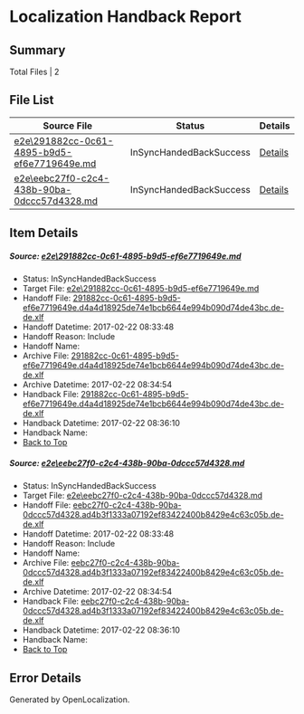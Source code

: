 # <a name='report-top'></a> Localization Handback Report

## Summary
 Total Files | 2

## File List
 Source File | Status | Details 
 ----------- | ------ | ------- 
 [e2e\291882cc-0c61-4895-b9d5-ef6e7719649e.md](https://github.com/OpenLocalizationTestOrg/ol-test4/blob/3a0dc0fc0a30bafe838398a999fbb0467b2ab0c0/e2e/291882cc-0c61-4895-b9d5-ef6e7719649e.md) | InSyncHandedBackSuccess | [Details](#55398b4f8788c07db679fd5f528732a4c13ce8061)
 [e2e\eebc27f0-c2c4-438b-90ba-0dccc57d4328.md](https://github.com/OpenLocalizationTestOrg/ol-test4/blob/3a0dc0fc0a30bafe838398a999fbb0467b2ab0c0/e2e/eebc27f0-c2c4-438b-90ba-0dccc57d4328.md) | InSyncHandedBackSuccess | [Details](#5d56616471fb19e8e802f46cfda450edc82fcfbd2)

## Item Details
##### <a name='55398b4f8788c07db679fd5f528732a4c13ce8061'></a> Source: [e2e\291882cc-0c61-4895-b9d5-ef6e7719649e.md](https://github.com/OpenLocalizationTestOrg/ol-test4/blob/3a0dc0fc0a30bafe838398a999fbb0467b2ab0c0/e2e/291882cc-0c61-4895-b9d5-ef6e7719649e.md)
* Status: InSyncHandedBackSuccess
* Target File: [e2e\291882cc-0c61-4895-b9d5-ef6e7719649e.md](https://github.com/OpenLocalizationTestOrg/ol-test4-dede/blob/28e0fc2b73df0e39562fc9208ef0ea0f17953868/e2e/291882cc-0c61-4895-b9d5-ef6e7719649e.md)
* Handoff File: [291882cc-0c61-4895-b9d5-ef6e7719649e.d4a4d18925de74e1bcb6644e994b090d74de43bc.de-de.xlf](https://github.com/OpenLocalizationTestOrg/ol-test4-handoff/blob/621287e55d018fdd04030c61a702db3d4b833223/ol-handoff/OpenLocalizationTestOrg/ol-test4-dede/xinjiang/ht/291882cc-0c61-4895-b9d5-ef6e7719649e.d4a4d18925de74e1bcb6644e994b090d74de43bc.de-de.xlf)
* Handoff Datetime: 2017-02-22 08:33:48
* Handoff Reason: Include
* Handoff Name: 
* Archive File: [291882cc-0c61-4895-b9d5-ef6e7719649e.d4a4d18925de74e1bcb6644e994b090d74de43bc.de-de.xlf](https://github.com/OpenLocalizationTestOrg/ol-test4-handoff/blob/9d36cd8b5c60a61a11b28d0ad98aac7500ed7dbd/ol-archive/OpenLocalizationTestOrg/ol-test4-dede/xinjiang/ht/291882cc-0c61-4895-b9d5-ef6e7719649e.d4a4d18925de74e1bcb6644e994b090d74de43bc.de-de.xlf)
* Archive Datetime: 2017-02-22 08:34:54
* Handback File: [291882cc-0c61-4895-b9d5-ef6e7719649e.d4a4d18925de74e1bcb6644e994b090d74de43bc.de-de.xlf](https://github.com/OpenLocalizationTestOrg/ol-test4-handback/blob/d5fe05931cc2e7a708aba3883ed1f67bc55b238b/ol-handback/OpenLocalizationTestOrg/ol-test4-dede/xinjiang/ht/291882cc-0c61-4895-b9d5-ef6e7719649e.d4a4d18925de74e1bcb6644e994b090d74de43bc.de-de.xlf)
* Handback Datetime: 2017-02-22 08:36:10
* Handback Name: 
* [Back to Top](#report-top)

##### <a name='5d56616471fb19e8e802f46cfda450edc82fcfbd2'></a> Source: [e2e\eebc27f0-c2c4-438b-90ba-0dccc57d4328.md](https://github.com/OpenLocalizationTestOrg/ol-test4/blob/3a0dc0fc0a30bafe838398a999fbb0467b2ab0c0/e2e/eebc27f0-c2c4-438b-90ba-0dccc57d4328.md)
* Status: InSyncHandedBackSuccess
* Target File: [e2e\eebc27f0-c2c4-438b-90ba-0dccc57d4328.md](https://github.com/OpenLocalizationTestOrg/ol-test4-dede/blob/28e0fc2b73df0e39562fc9208ef0ea0f17953868/e2e/eebc27f0-c2c4-438b-90ba-0dccc57d4328.md)
* Handoff File: [eebc27f0-c2c4-438b-90ba-0dccc57d4328.ad4b3f1333a07192ef83422400b8429e4c63c05b.de-de.xlf](https://github.com/OpenLocalizationTestOrg/ol-test4-handoff/blob/621287e55d018fdd04030c61a702db3d4b833223/ol-handoff/OpenLocalizationTestOrg/ol-test4-dede/xinjiang/ht/eebc27f0-c2c4-438b-90ba-0dccc57d4328.ad4b3f1333a07192ef83422400b8429e4c63c05b.de-de.xlf)
* Handoff Datetime: 2017-02-22 08:33:48
* Handoff Reason: Include
* Handoff Name: 
* Archive File: [eebc27f0-c2c4-438b-90ba-0dccc57d4328.ad4b3f1333a07192ef83422400b8429e4c63c05b.de-de.xlf](https://github.com/OpenLocalizationTestOrg/ol-test4-handoff/blob/9d36cd8b5c60a61a11b28d0ad98aac7500ed7dbd/ol-archive/OpenLocalizationTestOrg/ol-test4-dede/xinjiang/ht/eebc27f0-c2c4-438b-90ba-0dccc57d4328.ad4b3f1333a07192ef83422400b8429e4c63c05b.de-de.xlf)
* Archive Datetime: 2017-02-22 08:34:54
* Handback File: [eebc27f0-c2c4-438b-90ba-0dccc57d4328.ad4b3f1333a07192ef83422400b8429e4c63c05b.de-de.xlf](https://github.com/OpenLocalizationTestOrg/ol-test4-handback/blob/d5fe05931cc2e7a708aba3883ed1f67bc55b238b/ol-handback/OpenLocalizationTestOrg/ol-test4-dede/xinjiang/ht/eebc27f0-c2c4-438b-90ba-0dccc57d4328.ad4b3f1333a07192ef83422400b8429e4c63c05b.de-de.xlf)
* Handback Datetime: 2017-02-22 08:36:10
* Handback Name: 
* [Back to Top](#report-top)


## Error Details

Generated by OpenLocalization.
